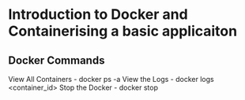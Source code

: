 # Introduction to Docker and Containerising a basic applicaiton 

## Docker Commands 

View All Containers - docker ps -a
View the Logs - docker logs <container_id>
Stop the Docker - docker stop <name>